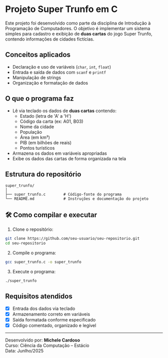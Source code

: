 
#  Projeto Super Trunfo em C

Este projeto foi desenvolvido como parte da disciplina de Introdução à Programação de Computadores. O objetivo é implementar um sistema simples para cadastro e exibição de **duas cartas** do jogo Super Trunfo, contendo informações de cidades fictícias.

##  Conceitos aplicados

- Declaração e uso de variáveis (`char`, `int`, `float`)
- Entrada e saída de dados com `scanf` e `printf`
- Manipulação de strings
- Organização e formatação de dados

##  O que o programa faz

- Lê via teclado os dados de **duas cartas** contendo:
  - Estado (letra de 'A' a 'H')
  - Código da carta (ex: A01, B03)
  - Nome da cidade
  - População
  - Área (em km²)
  - PIB (em bilhões de reais)
  - Pontos turísticos
- Armazena os dados em variáveis apropriadas
- Exibe os dados das cartas de forma organizada na tela

##  Estrutura do repositório

```
super_trunfo/
│
├── super_trunfo.c        # Código-fonte do programa
└── README.md             # Instruções e documentação do projeto
```

## 🛠️ Como compilar e executar

1. Clone o repositório:
```bash
git clone https://github.com/seu-usuario/seu-repositorio.git
cd seu-repositorio
```

2. Compile o programa:
```bash
gcc super_trunfo.c -o super_trunfo
```

3. Execute o programa:
```bash
./super_trunfo
```

##  Requisitos atendidos

- [x] Entrada dos dados via teclado
- [x] Armazenamento correto em variáveis
- [x] Saída formatada conforme especificado
- [x] Código comentado, organizado e legível

---

Desenvolvido por: **Michele Cardoso**  
Curso: Ciência da Computação – Estácio  
Data: Junlho/2025

